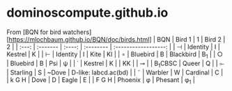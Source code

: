# dominoscompute.github.io

From [BQN for bird watchers][https://mlochbaum.github.io/BQN/doc/birds.html]
| BQN   | Bird 1   | 1      | Bird 2    | 2                    |
| :---: | :------- | :----: | :-------- | :------------------: |
| ⊣     | Identity | I      | Kestrel   | K                    |
| ⊢     | Identity | I      | Kite      | KI                   |
| ∘     | Bluebird | B      | Blackbird | B<sub>1</sub>                   |
| ○     | Bluebird | B      | Psi       | ψ                    |
| ˙     | Kestrel  | K      |           | KK                   |
| ⊸     |          | B<sub>1</sub>CBSC | Queer     | Q                    |
| ⟜     | Starling | S      | ~Dove     | D-like: labcd.ac(bd) |
| ˜     | Warbler  | W      | Cardinal  | C                    |
| k G H | Dove     | D      | Eagle     | E                    |
| F G H | Phoenix  | φ      | Phesant   | φ<sub>1</sub>                   |


